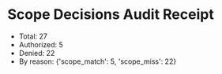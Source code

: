 # Scope Decisions Audit Receipt

- Total: 27
- Authorized: 5
- Denied: 22
- By reason: {'scope_match': 5, 'scope_miss': 22}

